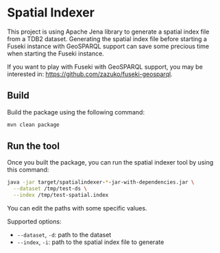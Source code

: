 # Spatial Indexer

This project is using Apache Jena library to generate a spatial index file from a TDB2 dataset.
Generating the spatial index file before starting a Fuseki instance with GeoSPARQL support can save some precious time when starting the Fuseki instance.

If you want to play with Fuseki with GeoSPARQL support, you may be interested in: https://github.com/zazuko/fuseki-geosparql.

## Build

Build the package using the following command:

```sh
mvn clean package
```

## Run the tool

Once you built the package, you can run the spatial indexer tool by using this command:

```sh
java -jar target/spatialindexer-*-jar-with-dependencies.jar \
  --dataset /tmp/test-ds \
  --index /tmp/test-spatial.index
```

You can edit the paths with some specific values.

Supported options:

- `--dataset`, `-d`: path to the dataset
- `--index`, `-i`: path to the spatial index file to generate

